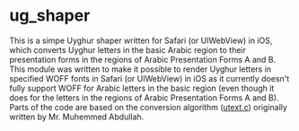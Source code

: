ug_shaper
========

This is a simpe Uyghur shaper written for Safari (or UIWebView) in iOS, which converts Uyghur letters in the basic Arabic region to their presentation forms in the regions of Arabic Presentation Forms A and B. This module was written to make it possible to render Uyghur letters in specified WOFF fonts in Safari (or UIWebView) in iOS as it currently doesn't fully support WOFF for Arabic letters in the basic region (even though it does for the letters in the regions of Arabic Presentation Forms A and B). Parts of the code are based on the conversion algorithm ([utext.c](http://tarim.yulghun.com/src/utext/utext.html)) originally written by Mr. Muhemmed Abdullah.
